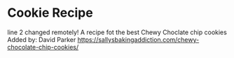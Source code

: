 # Cookie Recipe
line 2 changed remotely!
A recipe fot the best Chewy Choclate chip cookies
Added by: David Parker
https://sallysbakingaddiction.com/chewy-chocolate-chip-cookies/
